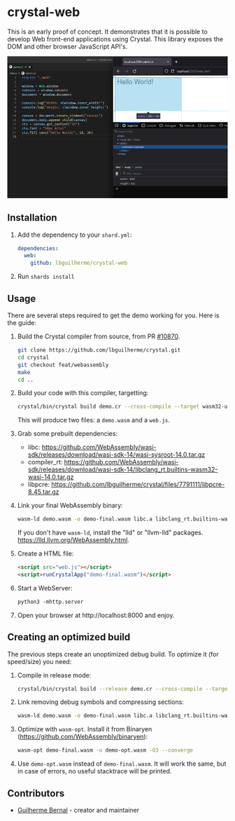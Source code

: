 # crystal-web

This is an early proof of concept. It demonstrates that it is possible to develop Web front-end applications using Crystal. This library exposes the DOM and other browser JavaScript API's.

![demo](example/demo.png)

## Installation

1. Add the dependency to your `shard.yml`:

   ```yaml
   dependencies:
     web:
       github: lbguilherme/crystal-web
   ```

2. Run `shards install`

## Usage

There are several steps required to get the demo working for you. Here is the guide:

1. Build the Crystal compiler from source, from PR [#10870](https://github.com/crystal-lang/crystal/pull/10870).

    ```sh
    git clone https://github.com/lbguilherme/crystal.git
    cd crystal
    git checkout feat/webassembly
    make
    cd ..
    ```

2. Build your code with this compiler, targetting:

    ```sh
    crystal/bin/crystal build demo.cr --cross-compile --target wasm32-unknown-wasi
    ```

    This will produce two files: a `demo.wasm` and a `web.js`.

3. Grab some prebuilt dependencies:

    - libc: https://github.com/WebAssembly/wasi-sdk/releases/download/wasi-sdk-14/wasi-sysroot-14.0.tar.gz
    - compiler_rt: https://github.com/WebAssembly/wasi-sdk/releases/download/wasi-sdk-14/libclang_rt.builtins-wasm32-wasi-14.0.tar.gz
    - libpcre: https://github.com/lbguilherme/crystal/files/7791111/libpcre-8.45.tar.gz

4. Link your final WebAssembly binary:

    ```sh
    wasm-ld demo.wasm -o demo-final.wasm libc.a libclang_rt.builtins-wasm32.a libpcre.a --import-undefined --no-entry --export __original_main
    ```

    If you don't have `wasm-ld`, install the "lld" or "llvm-lld" packages. https://lld.llvm.org/WebAssembly.html.

5. Create a HTML file:

    ```html
    <script src="web.js"></script>
    <script>runCrystalApp("demo-final.wasm")</script>
    ```

6. Start a WebServer:

    ```html
    python3 -mhttp.server
    ```

7. Open your browser at http://localhost:8000 and enjoy.

## Creating an optimized build

The previous steps create an unoptimized debug build. To optimize it (for speed/size) you need:

1. Compile in release mode:

    ```sh
    crystal/bin/crystal build --release demo.cr --cross-compile --target wasm32-unknown-wasi
    ```

2. Link removing debug symbols and compressing sections:

    ```sh
    wasm-ld demo.wasm -o demo-final.wasm libc.a libclang_rt.builtins-wasm32.a libpcre.a --import-undefined --no-entry --export __original_main --strip-all --compress-relocations
    ```

3. Optimize with `wasm-opt`. Install it from Binaryen (https://github.com/WebAssembly/binaryen):

    ```sh
    wasm-opt demo-final.wasm -o demo-opt.wasm -O3 --converge
    ```

4. Use `demo-opt.wasm` instead of `demo-final.wasm`. It will work the same, but in case of errors, no useful stacktrace will be printed.

## Contributors

- [Guilherme Bernal](https://github.com/lbguilherme) - creator and maintainer
